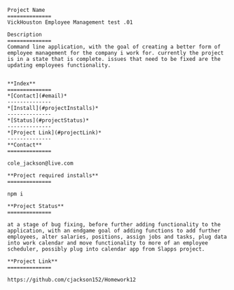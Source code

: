 
    Project Name
    ==============
    VickHouston Employee Management test .01
    
    Description
    ==============
    Command line application, with the goal of creating a better form of employee management for the company i work for. currently the project is in a state that is complete. issues that need to be fixed are the updating employees functionality.
    

    **Index**
    ==============
    *[Contact](#email)*
    --------------
    *[Install](#projectInstalls)*
    --------------
    *[Status](#projectStatus)*
    --------------
    *[Project Link](#projectLink)*
    --------------
    **Contact**
    ==============

    cole_jackson@live.com    

    **Project required installs**
    ==============

    npm i    

    **Project Status**
    ==============

    at a stage of bug fixing, before further adding functionality to the application, with an endgame goal of adding functions to add further employees, alter salaries, positions, assign jobs and tasks, plug data into work calendar and move functionality to more of an employee scheduler, possibly plug into calendar app from Slapps project.    

    **Project Link**
    ==============

    https://github.com/cjackson152/Homework12    